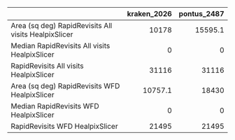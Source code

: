 |                                                      |   kraken_2026 |   pontus_2487 |
|:-----------------------------------------------------|--------------:|--------------:|
| Area (sq deg) RapidRevisits All visits HealpixSlicer |       10178   |       15595.1 |
| Median RapidRevisits All visits HealpixSlicer        |           0   |           0   |
| RapidRevisits All visits HealpixSlicer               |       31116   |       31116   |
| Area (sq deg) RapidRevisits WFD HealpixSlicer        |       10757.1 |       18430   |
| Median RapidRevisits WFD HealpixSlicer               |           0   |           0   |
| RapidRevisits WFD HealpixSlicer                      |       21495   |       21495   |
